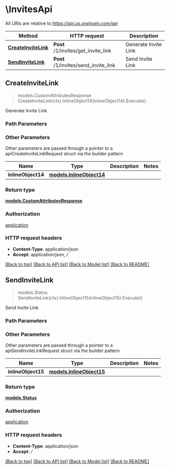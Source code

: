 # \InvitesApi

All URIs are relative to *https://api.us.onelogin.com/api*

Method | HTTP request | Description
------------- | ------------- | -------------
[**CreateInviteLink**](InvitesApi.md#CreateInviteLink) | **Post** /1/invites/get_invite_link | Generate Invite Link
[**SendInviteLink**](InvitesApi.md#SendInviteLink) | **Post** /1/invites/send_invite_link | Send Invite Link



## CreateInviteLink

> models.CustomAttributesResponse CreateInviteLink(ctx).InlineObject14(inlineObject14).Execute()

Generate Invite Link



### Path Parameters



### Other Parameters

Other parameters are passed through a pointer to a apiCreateInviteLinkRequest struct via the builder pattern


Name | Type | Description  | Notes
------------- | ------------- | ------------- | -------------
 **inlineObject14** | [**models.InlineObject14**](InlineObject14.md) |  | 

### Return type

[**models.CustomAttributesResponse**](CustomAttributesResponse.md)

### Authorization

[application](../README.md#application)

### HTTP request headers

- **Content-Type**: application/json
- **Accept**: application/json, */*

[[Back to top]](#) [[Back to API list]](../README.md#documentation-for-api-endpoints)
[[Back to Model list]](../README.md#documentation-for-models)
[[Back to README]](../README.md)


## SendInviteLink

> models.Status SendInviteLink(ctx).InlineObject15(inlineObject15).Execute()

Send Invite Link



### Path Parameters



### Other Parameters

Other parameters are passed through a pointer to a apiSendInviteLinkRequest struct via the builder pattern


Name | Type | Description  | Notes
------------- | ------------- | ------------- | -------------
 **inlineObject15** | [**models.InlineObject15**](InlineObject15.md) |  | 

### Return type

[**models.Status**](Status.md)

### Authorization

[application](../README.md#application)

### HTTP request headers

- **Content-Type**: application/json
- **Accept**: */*

[[Back to top]](#) [[Back to API list]](../README.md#documentation-for-api-endpoints)
[[Back to Model list]](../README.md#documentation-for-models)
[[Back to README]](../README.md)

